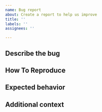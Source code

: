 ```yaml
---
name: Bug report
about: Create a report to help us improve
title: ''
labels: ''
assignees: ''

---
```


## Describe the bug
<!-- A clear and concise description of what the bug is. -->

## How To Reproduce
<!-- E.g. Steps to reproduce the behavior:
1. Go to '...'
2. Click on '....'
3. Scroll down to '....'
4. See error -->

## Expected behavior
<!-- A clear and concise description of what you expected to happen. -->

## Additional context
<!--
Add any other context about the problem here (examples below)
**Screenshots**: If applicable, add screenshots to help explain your problem.

**Desktop context:**
 - OS: [e.g. iOS]
 - Browser [e.g. chrome, safari]
 - Version [e.g. 22]

**Smartphone context:**
 - Device: [e.g. iPhone6]
 - OS: [e.g. iOS8.1]
 - Browser [e.g. stock browser, safari]
 - Version [e.g. 22]
 -->
